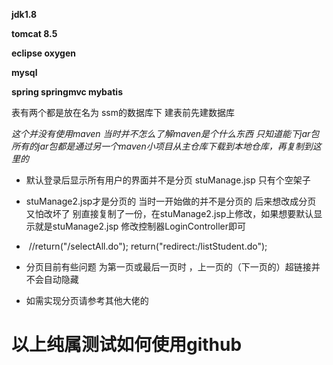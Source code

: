 

<p>

**jdk1.8**

**tomcat 8.5**

**eclipse oxygen**

**mysql**

**spring  springmvc mybatis**

表有两个都是放在名为 ssm的数据库下 建表前先建数据库 

*这个并没有使用maven 当时并不怎么了解maven是个什么东西 只知道能下jar包  所有的jar包都是通过另一个maven小项目从主仓库下载到本地仓库，再复制到这里的*

* 默认登录后显示所有用户的界面并不是分页 stuManage.jsp 只有个空架子
* stuManage2.jsp才是分页的  当时一开始做的并不是分页的 后来想改成分页 又怕改坏了 别直接复制了一份，在stuManage2.jsp上修改，如果想要默认显示就是stuManage2.jsp 修改控制器LoginController即可  
* ​                        //return("/selectAll.do");
  			return("redirect:/listStudent.do");


* 分页目前有些问题 为第一页或最后一页时 ，上一页的（下一页的）超链接并不会自动隐藏
* 如需实现分页请参考其他大佬的

</p>

<h1>以上纯属测试如何使用github</h1>